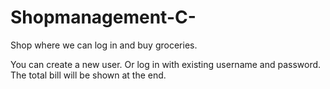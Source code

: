 # Shopmanagement-C-
Shop where we can log in and buy groceries.

You can create a new user. Or log in with existing username and password.
The total bill will be shown at the end.

